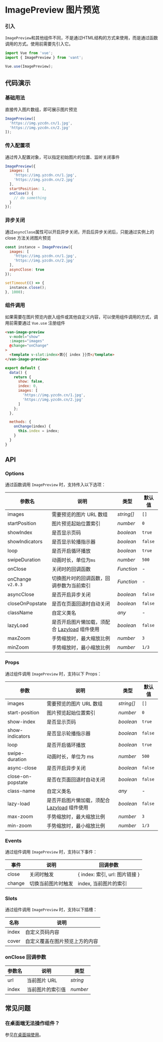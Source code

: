 # ImagePreview 图片预览

### 引入

`ImagePreview`和其他组件不同，不是通过HTML结构的方式来使用，而是通过函数调用的方式。使用前需要先引入它。

```js
import Vue from 'vue';
import { ImagePreview } from 'vant';

Vue.use(ImagePreview);
```

## 代码演示

### 基础用法

直接传入图片数组，即可展示图片预览

```js
ImagePreview([
  'https://img.yzcdn.cn/1.jpg',
  'https://img.yzcdn.cn/2.jpg'
]);
```

### 传入配置项

通过传入配置对象，可以指定初始图片的位置、监听关闭事件

```js
ImagePreview({
  images: [
    'https://img.yzcdn.cn/1.jpg',
    'https://img.yzcdn.cn/2.jpg'
  ],
  startPosition: 1,
  onClose() {
    // do something
  }
});
```

### 异步关闭

通过`asyncClose`属性可以开启异步关闭，开启后异步关闭后，只能通过实例上的 close 方法关闭图片预览

```js
const instance = ImagePreview({
  images: [
    'https://img.yzcdn.cn/1.jpg',
    'https://img.yzcdn.cn/2.jpg'
  ],
  asyncClose: true
});

setTimeout(() => {
  instance.close();
}, 1000);
```

### 组件调用

如果需要在图片预览内嵌入组件或其他自定义内容，可以使用组件调用的方式，调用前需要通过 `Vue.use` 注册组件

```html
<van-image-preview
  v-model="show"
  :images="images"
  @change="onChange"
>
  <template v-slot:index>第{{ index }}页</template>
</van-image-preview>
```

```js
export default {
  data() {
    return {
      show: false,
      index: 0,
      images: [
        'https://img.yzcdn.cn/1.jpg',
        'https://img.yzcdn.cn/2.jpg'
      ]
    };
  },

  methods: {
    onChange(index) {
      this.index = index;
    }
  }
}
```

## API

### Options

通过函数调用 `ImagePreview` 时，支持传入以下选项：

| 参数名 | 说明 | 类型 | 默认值 |
|------|------|------|------|
| images | 需要预览的图片 URL 数组 | *string[]* | `[]` |
| startPosition | 图片预览起始位置索引 | *number* | `0` |
| showIndex | 是否显示页码 | *boolean* | `true` |
| showIndicators | 是否显示轮播指示器 | *boolean* | `false` |
| loop | 是否开启循环播放 | *boolean* | `true` |
| swipeDuration | 动画时长，单位为`ms` | *number* | `500` |
| onClose | 关闭时的回调函数 | *Function* | - |
| onChange `v2.0.3` | 切换图片时的回调函数，回调参数为当前索引 | *Function* | - |
| asyncClose | 是否开启异步关闭 | *boolean* | `false` |
| closeOnPopstate | 是否在页面回退时自动关闭 | *boolean* | `false` |
| className | 自定义类名 | *any* | - |
| lazyLoad | 是否开启图片懒加载，须配合 [Lazyload](#/zh-CN/lazyload) 组件使用 | *boolean* | `false` |
| maxZoom | 手势缩放时，最大缩放比例 | *number* | `3` |
| minZoom | 手势缩放时，最小缩放比例 | *number* | `1/3` |

### Props

通过组件调用 `ImagePreview` 时，支持以下 Props：

| 参数 | 说明 | 类型 | 默认值 |
|------|------|------|------|
| images | 需要预览的图片 URL 数组 | *string[]* | `[]` |
| start-position | 图片预览起始位置索引 | *number* | `0` |
| show-index | 是否显示页码 | *boolean* | `true` |
| show-indicators | 是否显示轮播指示器 | *boolean* | `false` |
| loop | 是否开启循环播放 | *boolean* | `true` |
| swipe-duration | 动画时长，单位为 ms | *number* | `500` |
| async-close | 是否开启异步关闭 | *boolean* | `false` |
| close-on-popstate | 是否在页面回退时自动关闭 | *boolean* | `false` |
| class-name | 自定义类名 | *any* | - |
| lazy-load | 是否开启图片懒加载，须配合 [Lazyload](#/zh-CN/lazyload) 组件使用 | *boolean* | `false` |
| max-zoom | 手势缩放时，最大缩放比例 | *number* | `3` |
| min-zoom | 手势缩放时，最小缩放比例 | *number* | `1/3` |

### Events

通过组件调用 `ImagePreview` 时，支持以下事件：

| 事件 | 说明 | 回调参数 |
|------|------|------|
| close | 关闭时触发 | { index: 索引, url: 图片链接 } |
| change | 切换当前图片时触发 | index, 当前图片的索引 |

### Slots

通过组件调用 `ImagePreview` 时，支持以下插槽：

| 名称 | 说明 |
|------|------|
| index | 自定义页码内容 |
| cover | 自定义覆盖在图片预览上方的内容 |

### onClose 回调参数

| 参数名 | 说明 | 类型 |
|------|------|------|
| url | 当前图片 URL | *string* |
| index | 当前图片的索引值 | *number* |

## 常见问题

### 在桌面端无法操作组件？

参见[在桌面端使用](#/zh-CN/quickstart#zai-zhuo-mian-duan-shi-yong)。

